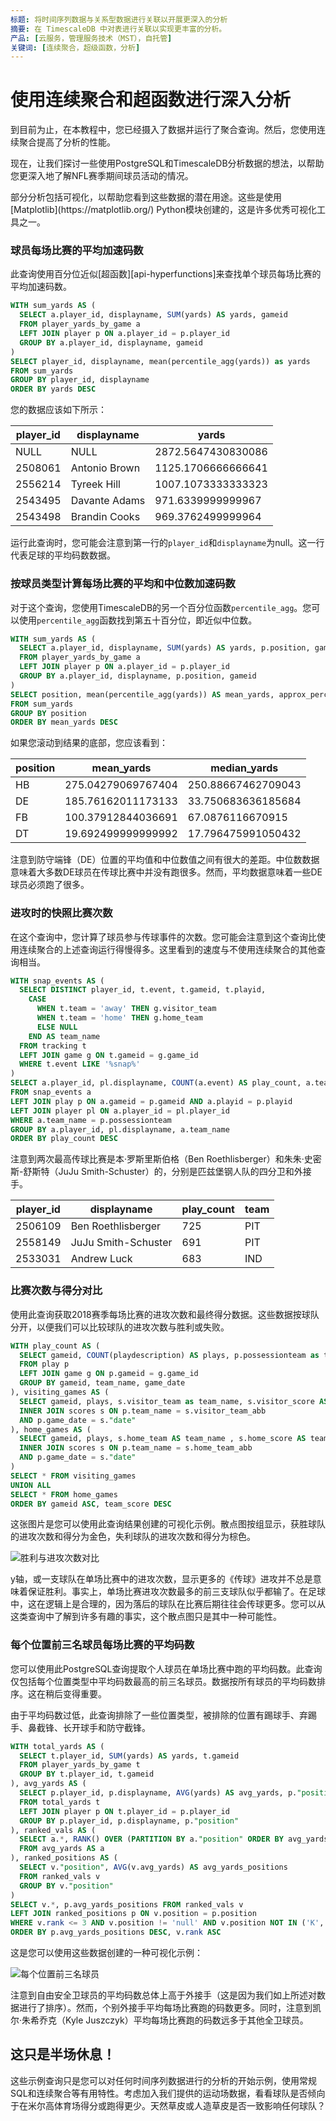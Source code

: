 ```yaml
---
标题: 将时间序列数据与关系型数据进行关联以开展更深入的分析
摘要: 在 TimescaleDB 中对表进行关联以实现更丰富的分析。
产品: [云服务，管理服务技术（MST），自托管]
关键词: [连续聚合，超级函数，分析]
---
```


# 使用连续聚合和超函数进行深入分析

到目前为止，在本教程中，您已经摄入了数据并运行了聚合查询。然后，您使用连续聚合提高了分析的性能。

现在，让我们探讨一些使用PostgreSQL和TimescaleDB分析数据的想法，以帮助您更深入地了解NFL赛季期间球员活动的情况。

<Highlight type="tip">
部分分析包括可视化，以帮助您看到这些数据的潜在用途。这些是使用[Matplotlib](https://matplotlib.org/) Python模块创建的，这是许多优秀可视化工具之一。
</Highlight>

### 球员每场比赛的平均加速码数

此查询使用百分位近似[超函数][api-hyperfunctions]来查找单个球员每场比赛的平均加速码数。

```sql
WITH sum_yards AS (
  SELECT a.player_id, displayname, SUM(yards) AS yards, gameid
  FROM player_yards_by_game a
  LEFT JOIN player p ON a.player_id = p.player_id
  GROUP BY a.player_id, displayname, gameid
)
SELECT player_id, displayname, mean(percentile_agg(yards)) as yards
FROM sum_yards
GROUP BY player_id, displayname
ORDER BY yards DESC
```

您的数据应该如下所示：

|player_id|displayname|yards|
|-|-|-|
|NULL|NULL|2872.5647430830086|
|2508061|Antonio Brown|1125.1706666666641|
|2556214|Tyreek Hill|1007.1073333333323|
|2543495|Davante Adams|971.6339999999967|
|2543498|Brandin Cooks|969.3762499999964|

运行此查询时，您可能会注意到第一行的`player_id`和`displayname`为null。这一行代表足球的平均码数数据。

### 按球员类型计算每场比赛的平均和中位数加速码数

对于这个查询，您使用TimescaleDB的另一个百分位函数`percentile_agg`。您可以使用`percentile_agg`函数找到第五十百分位，即近似中位数。

```sql
WITH sum_yards AS (
  SELECT a.player_id, displayname, SUM(yards) AS yards, p.position, gameid
  FROM player_yards_by_game a
  LEFT JOIN player p ON a.player_id = p.player_id
  GROUP BY a.player_id, displayname, p.position, gameid
)
SELECT position, mean(percentile_agg(yards)) AS mean_yards, approx_percentile(0.5, percentile_agg(yards)) AS median_yards
FROM sum_yards
GROUP BY position
ORDER BY mean_yards DESC
```

如果您滚动到结果的底部，您应该看到：

|position|mean_yards|median_yards|
|-|-|-|
|HB|275.04279069767404|250.88667462709043|
|DE|185.76162011173133|33.750683636185684|
|FB|100.37912844036691|67.0876116670915|
|DT|19.692499999999992|17.796475991050432|

注意到防守端锋（DE）位置的平均值和中位数值之间有很大的差距。中位数数据意味着大多数DE球员在传球比赛中并没有跑很多。然而，平均数据意味着一些DE球员必须跑了很多。

### 进攻时的快照比赛次数

在这个查询中，您计算了球员参与传球事件的次数。您可能会注意到这个查询比使用连续聚合的上述查询运行得慢得多。这里看到的速度与不使用连续聚合的其他查询相当。

```sql
WITH snap_events AS (
  SELECT DISTINCT player_id, t.event, t.gameid, t.playid,
    CASE
      WHEN t.team = 'away' THEN g.visitor_team
      WHEN t.team = 'home' THEN g.home_team
      ELSE NULL
    END AS team_name
  FROM tracking t
  LEFT JOIN game g ON t.gameid = g.game_id
  WHERE t.event LIKE '%snap%'
)
SELECT a.player_id, pl.displayname, COUNT(a.event) AS play_count, a.team_name
FROM snap_events a
LEFT JOIN play p ON a.gameid = p.gameid AND a.playid = p.playid
LEFT JOIN player pl ON a.player_id = pl.player_id
WHERE a.team_name = p.possessionteam
GROUP BY a.player_id, pl.displayname, a.team_name
ORDER BY play_count DESC
```

注意到两次最高传球比赛是本·罗斯里斯伯格（Ben Roethlisberger）和朱朱·史密斯-舒斯特（JuJu Smith-Schuster）的，分别是匹兹堡钢人队的四分卫和外接手。

|player_id|displayname|play_count|team|
|-|-|-|-|
|2506109|Ben Roethlisberger|725|PIT|
|2558149|JuJu Smith-Schuster|691|PIT|
|2533031|Andrew Luck|683|IND|

### 比赛次数与得分对比

使用此查询获取2018赛季每场比赛的进攻次数和最终得分数据。这些数据按球队分开，以便我们可以比较球队的进攻次数与胜利或失败。

```sql
WITH play_count AS (
  SELECT gameid, COUNT(playdescription) AS plays, p.possessionteam as team_name, g.game_date
  FROM play p
  LEFT JOIN game g ON p.gameid = g.game_id
  GROUP BY gameid, team_name, game_date
), visiting_games AS (
  SELECT gameid, plays, s.visitor_team as team_name, s.visitor_score AS team_score FROM play_count p
  INNER JOIN scores s ON p.team_name = s.visitor_team_abb
  AND p.game_date = s."date"
), home_games AS (
  SELECT gameid, plays, s.home_team AS team_name , s.home_score AS team_score FROM play_count p
  INNER JOIN scores s ON p.team_name = s.home_team_abb
  AND p.game_date = s."date"
)
SELECT * FROM visiting_games
UNION ALL
SELECT * FROM home_games
ORDER BY gameid ASC, team_score DESC
```

这张图片是您可以使用此查询结果创建的可视化示例。散点图按组显示，获胜球队的进攻次数和得分为金色，失利球队的进攻次数和得分为棕色。

![胜利与进攻次数对比](https://s3.amazonaws.com/assets.timescale.com/docs/images/tutorials/nfl_tutorial/wins_vs_plays.png)

y轴，或一支球队在单场比赛中的进攻次数，显示更多的《传球》进攻并不总是意味着保证胜利。事实上，单场比赛进攻次数最多的前三支球队似乎都输了。在足球中，这在逻辑上是合理的，因为落后的球队在比赛后期往往会传球更多。您可以从这类查询中了解到许多有趣的事实，这个散点图只是其中一种可能性。

### 每个位置前三名球员每场比赛的平均码数

您可以使用此PostgreSQL查询提取个人球员在单场比赛中跑的平均码数。此查询仅包括每个位置类型中平均码数最高的前三名球员。数据按所有球员的平均码数排序。这在稍后变得重要。

<Highlight type="note">
由于平均码数过低，此查询排除了一些位置类型，被排除的位置有踢球手、弃踢手、鼻截锋、长开球手和防守截锋。</Highlight>

```sql
WITH total_yards AS (
  SELECT t.player_id, SUM(yards) AS yards, t.gameid
  FROM player_yards_by_game t
  GROUP BY t.player_id, t.gameid
), avg_yards AS (
  SELECT p.player_id, p.displayname, AVG(yards) AS avg_yards, p."position"
  FROM total_yards t
  LEFT JOIN player p ON t.player_id = p.player_id
  GROUP BY p.player_id, p.displayname, p."position"
), ranked_vals AS (
  SELECT a.*, RANK() OVER (PARTITION BY a."position" ORDER BY avg_yards DESC)
  FROM avg_yards AS a
), ranked_positions AS (
  SELECT v."position", AVG(v.avg_yards) AS avg_yards_positions
  FROM ranked_vals v
  GROUP BY v."position"
)
SELECT v.*, p.avg_yards_positions FROM ranked_vals v
LEFT JOIN ranked_positions p ON v.position = p.position
WHERE v.rank <= 3 AND v.position != 'null' AND v.position NOT IN ('K', 'P', 'NT', 'LS', 'DT')
ORDER BY p.avg_yards_positions DESC, v.rank ASC
```

这是您可以使用这些数据创建的一种可视化示例：

![每个位置前三名球员](https://s3.amazonaws.com/assets.timescale.com/docs/images/tutorials/nfl_tutorial/top_3_players.png)

注意到自由安全卫球员的平均码数总体上高于外接手（这是因为我们如上所述对数据进行了排序）。然而，个别外接手平均每场比赛跑的码数更多。同时，注意到凯尔·朱希乔克（Kyle Juszczyk）平均每场比赛跑的码数远多于其他全卫球员。

## 这只是半场休息！

这些示例查询只是您可以对任何时间序列数据进行的分析的开始示例，使用常规SQL和连续聚合等有用特性。考虑加入我们提供的运动场数据，看看球队是否倾向于在米尔高体育场得分或跑得更少。天然草皮或人造草皮是否一致影响任何球队？


